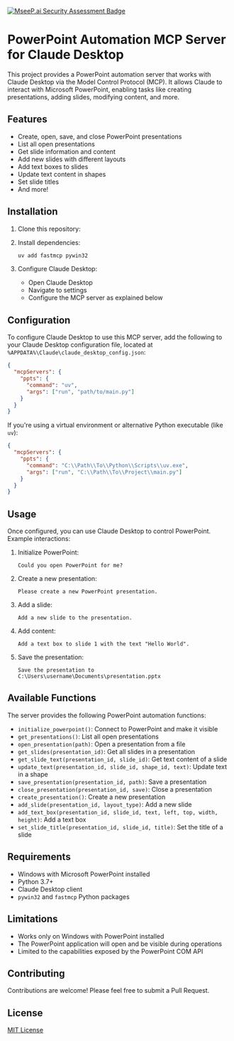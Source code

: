 [![MseeP.ai Security Assessment Badge](https://mseep.net/pr/socamalo-ppt-mcp-server-badge.png)](https://mseep.ai/app/socamalo-ppt-mcp-server)

# PowerPoint Automation MCP Server for Claude Desktop

This project provides a PowerPoint automation server that works with Claude Desktop via the Model Control Protocol (MCP). It allows Claude to interact with Microsoft PowerPoint, enabling tasks like creating presentations, adding slides, modifying content, and more.

## Features

- Create, open, save, and close PowerPoint presentations
- List all open presentations
- Get slide information and content
- Add new slides with different layouts
- Add text boxes to slides
- Update text content in shapes
- Set slide titles
- And more!

## Installation

1. Clone this repository:

2. Install dependencies:

   ```bash
   uv add fastmcp pywin32
   ```

3. Configure Claude Desktop:
   - Open Claude Desktop
   - Navigate to settings
   - Configure the MCP server as explained below

## Configuration

To configure Claude Desktop to use this MCP server, add the following to your Claude Desktop configuration file, located at `%APPDATA%\Claude\claude_desktop_config.json`:

```json
{
  "mcpServers": {
    "ppts": {
      "command": "uv",
      "args": ["run", "path/to/main.py"]
    }
  }
}
```

If you're using a virtual environment or alternative Python executable (like `uv`):

```json
{
  "mcpServers": {
    "ppts": {
      "command": "C:\\Path\\To\\Python\\Scripts\\uv.exe",
      "args": ["run", "C:\\Path\\To\\Project\\main.py"]
    }
  }
}
```

## Usage

Once configured, you can use Claude Desktop to control PowerPoint. Example interactions:

1. Initialize PowerPoint:

   ```
   Could you open PowerPoint for me?
   ```

2. Create a new presentation:

   ```
   Please create a new PowerPoint presentation.
   ```

3. Add a slide:

   ```
   Add a new slide to the presentation.
   ```

4. Add content:

   ```
   Add a text box to slide 1 with the text "Hello World".
   ```

5. Save the presentation:
   ```
   Save the presentation to C:\Users\username\Documents\presentation.pptx
   ```

## Available Functions

The server provides the following PowerPoint automation functions:

- `initialize_powerpoint()`: Connect to PowerPoint and make it visible
- `get_presentations()`: List all open presentations
- `open_presentation(path)`: Open a presentation from a file
- `get_slides(presentation_id)`: Get all slides in a presentation
- `get_slide_text(presentation_id, slide_id)`: Get text content of a slide
- `update_text(presentation_id, slide_id, shape_id, text)`: Update text in a shape
- `save_presentation(presentation_id, path)`: Save a presentation
- `close_presentation(presentation_id, save)`: Close a presentation
- `create_presentation()`: Create a new presentation
- `add_slide(presentation_id, layout_type)`: Add a new slide
- `add_text_box(presentation_id, slide_id, text, left, top, width, height)`: Add a text box
- `set_slide_title(presentation_id, slide_id, title)`: Set the title of a slide

## Requirements

- Windows with Microsoft PowerPoint installed
- Python 3.7+
- Claude Desktop client
- `pywin32` and `fastmcp` Python packages

## Limitations

- Works only on Windows with PowerPoint installed
- The PowerPoint application will open and be visible during operations
- Limited to the capabilities exposed by the PowerPoint COM API

## Contributing

Contributions are welcome! Please feel free to submit a Pull Request.

## License

[MIT License](LICENSE)

